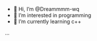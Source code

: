 - 👋 Hi, I’m @Dreammmm-wq
- 👀 I’m interested in programming
- 🌱 I’m currently learning c++

...

<!---
Dreammmm-wq/Dreammmm-wq is a ✨ special ✨ repository because its `README.md` (this file) appears on your GitHub profile.
You can click the Preview link to take a look at your changes.
--->

